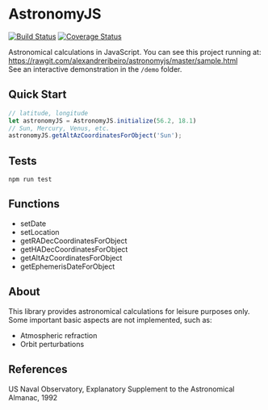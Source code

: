 AstronomyJS
===========

[![Build Status](https://travis-ci.org/alexandreribeiro/astronomy.js.svg?branch=master)](https://travis-ci.org/alexandreribeiro/astronomy.js)
[![Coverage Status](https://coveralls.io/repos/github/alexandreribeiro/astronomy.js/badge.svg?branch=master&service=github)](https://coveralls.io/github/alexandreribeiro/astronomy.js?branch=master)

Astronomical calculations in JavaScript.
You can see this project running at: <https://rawgit.com/alexandreribeiro/astronomyjs/master/sample.html>  
See an interactive demonstration in the `/demo` folder.

## Quick Start

```javascript
// latitude, longitude
let astronomyJS = AstronomyJS.initialize(56.2, 18.1)
// Sun, Mercury, Venus, etc.
astronomyJS.getAltAzCoordinatesForObject('Sun');
```

## Tests

`npm run test`

## Functions

- setDate
- setLocation
- getRADecCoordinatesForObject
- getHADecCoordinatesForObject
- getAltAzCoordinatesForObject
- getEphemerisDateForObject

## About

This library provides astronomical calculations for leisure purposes only.
Some important basic aspects are not implemented, such as:
- Atmospheric refraction
- Orbit perturbations

## References
US Naval Observatory, Explanatory Supplement to the Astronomical Almanac, 1992
